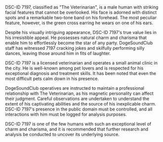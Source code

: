 DSC-ID 7197, classified as "The Veterinarian", is a male human with striking facial features that cannot be overlooked. His face is adorned with distinct spots and a remarkable two-tone band on his forehead. The most peculiar feature, however, is the green cross earring he wears on one of his ears. 

Despite his visually intriguing appearance, DSC-ID 7197's true value lies in his irresistible appeal. He possesses natural charm and charisma that enable him to effortlessly become the star of any party. DogeSoundClub staff has witnessed 7197 cracking jokes and skilfully performing silly dances, leaving those around him in fits of laughter. 

DSC-ID 7197 is a licensed veterinarian and operates a small animal clinic in the city. He is well-known among pet lovers and is respected for his exceptional diagnosis and treatment skills. It has been noted that even the most difficult pets calm down in his presence. 

DogeSoundClub operatives are instructed to maintain a professional relationship with The Veterinarian, as his magnetic personality can affect their judgment. Careful observations are undertaken to understand the extent of his captivating abilities and the source of his inexplicable charm. DSC-ID 7197's presence in the public domain must be controlled, and all interactions with him must be logged for analysis purposes.

DSC-ID 7197 is one of the few humans with such an exceptional level of charm and charisma, and it is recommended that further research and analysis be conducted to uncover its underlying source.